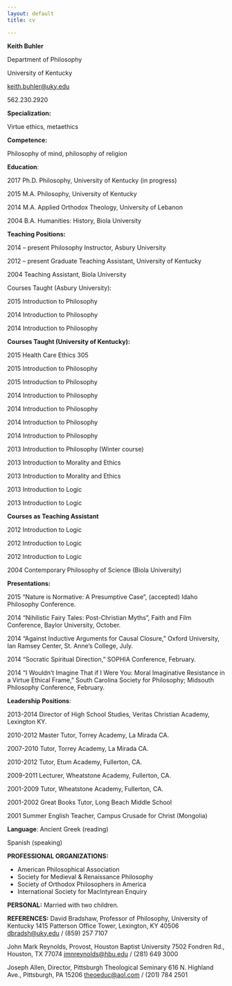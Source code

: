 ```yaml
---
layout: default
title: cv

--- 
```

**Keith Buhler**

Department of Philosophy

University of Kentucky

keith.buhler@uky.edu

562.230.2920



**Specialization:**

Virtue ethics, metaethics

**Competence:**

Philosophy of mind, philosophy of religion


**Education**:  

2017 Ph.D. Philosophy, University of Kentucky (in progress) 

2015 M.A. Philosophy, University of Kentucky

2014 M.A. Applied Orthodox Theology, University of Lebanon 

2004 B.A. Humanities: History, Biola University 
 

**Teaching Positions:**

2014 – present  Philosophy Instructor, Asbury University

2012 – present  Graduate Teaching Assistant, University of Kentucky

2004            Teaching Assistant, Biola University

Courses Taught (Asbury University): 

2015    Introduction to Philosophy

2014    Introduction to Philosophy

2014    Introduction to Philosophy


**Courses Taught (University of Kentucky):**

2015    Health Care Ethics 305

2015    Introduction to Philosophy

2015    Introduction to Philosophy 

2014    Introduction to Philosophy 

2014    Introduction to Philosophy 

2014    Introduction to Philosophy  

2014    Introduction to Philosophy 

2013    Introduction to Philosophy  (Winter course)

2013    Introduction to Morality and Ethics      

2013    Introduction to Morality and Ethics             

2013    Introduction to Logic               

2013    Introduction to Logic 


**Courses as Teaching Assistant**

2012    Introduction to Logic

2012    Introduction to Logic

2012    Introduction to Logic

2004    Contemporary Philosophy of Science (Biola University)    


**Presentations:**

2015    “Nature is Normative: A Presumptive Case”, (accepted) Idaho Philosophy Conference.

2014     “Nihilistic Fairy Tales: Post-Christian Myths”, Faith and Film Conference, Baylor University, October. 

2014    “Against Inductive Arguments for Causal Closure,” Oxford University, Ian Ramsey Center, St. Anne’s College, July. 

2014    “Socratic Spiritual Direction,” SOPHIA Conference, February.

2014    “I Wouldn’t Imagine That if I Were You: Moral Imaginative Resistance in a Virtue Ethical Frame,” South Carolina Society for Philosophy;  Midsouth Philosophy Conference, February.


**Leadership Positions**:

2013-2014   Director of High School Studies, Veritas Christian Academy, Lexington KY.   

2010-2012   Master Tutor, Torrey Academy, La Mirada CA.

2007-2010   Tutor, Torrey Academy, La Mirada CA.

2010-2012   Tutor, Etum Academy, Fullerton, CA.

2009-2011   Lecturer, Wheatstone Academy, Fullerton, CA. 

2001-2009   Tutor, Wheatstone Academy, Fullerton, CA. 

2001-2002   Great Books Tutor, Long Beach Middle School

2001        Summer English Teacher, Campus Crusade for Christ (Mongolia) 

**Language**:
Ancient Greek (reading)

Spanish  (speaking) 

**PROFESSIONAL ORGANIZATIONS:**
* American Philosophical Association
* Society for Medieval & Renaissance Philosophy
* Society of Orthodox Philosophers in America
* International Society for MacIntyrean Enquiry


**PERSONAL:**
Married with two children.

**REFERENCES:**
David Bradshaw, Professor of Philosophy, University of Kentucky
1415 Patterson Office Tower, Lexington, KY 40506
dbradsh@uky.edu / (859) 257 7107

John Mark Reynolds, Provost, Houston Baptist University
7502 Fondren Rd., Houston, TX 77074
jmnreynolds@hbu.edu / (281) 649 3000

Joseph Allen, Director, Pittsburgh Theological Seminary
616 N. Highland Ave., Pittsburgh, PA 15206
theoeduc@aol.com / (201) 784 2501
